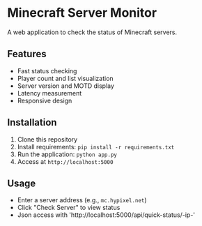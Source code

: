 # Minecraft Server Monitor

A web application to check the status of Minecraft servers.

## Features
- Fast status checking
- Player count and list visualization
- Server version and MOTD display
- Latency measurement
- Responsive design

## Installation
1. Clone this repository
2. Install requirements: `pip install -r requirements.txt`
3. Run the application: `python app.py`
4. Access at `http://localhost:5000`

## Usage
- Enter a server address (e.g., `mc.hypixel.net`)
- Click "Check Server" to view status
- Json access with 'http://localhost:5000/api/quick-status/-ip-'